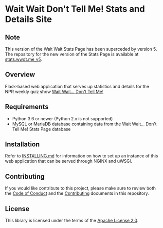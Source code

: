 # Wait Wait Don't Tell Me! Stats and Details Site

## Note

This version of the Wait Wait Stats Page has been superceded by version 5.
The repository for the new version of the Stats Page is available at
[stats.wwdt.me_v5](https://github.com/questionlp/stats.wwdt.me_v5).

## Overview

Flask-based web application that serves up statistics and details for the NPR
weekly quiz show [Wait Wait... Don't Tell Me!](http://waitwait.npr.org)

## Requirements

- Python 3.6 or newer (Python 2.x is not supported)
- MySQL or MariaDB database containing data from the Wait Wait... Don't Tell
  Me! Stats Page database

## Installation

Refer to [INSTALLING.md](INSTALLING.md) for information on how to set up an
instance of this web application that can be served through NGINX and uWSGI.

## Contributing

If you would like contribute to this project, please make sure to review both
the [Code of Conduct](CODE_OF_CONDUCT.md) and the
[Contributing](CONTRIBUTING.md) documents in this repository.

## License

This library is licensed under the terms of the
[Apache License 2.0](http://www.apache.org/licenses/LICENSE-2.0).
